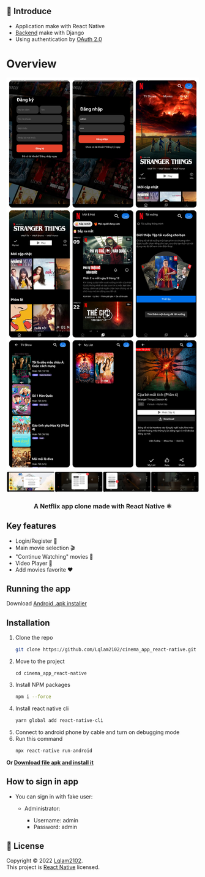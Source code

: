 ## 🚀 Introduce

- Application make with React Native
- [Backend](https://github.com/Lqlam2102/cinema_mobile_be) make with Django
- Using authentication by [OAuth 2.0](https://django-oauth-toolkit.readthedocs.io/en/latest)

# **Overview**

![Preview](https://github.com/Lqlam2102/cinema_app_react-native/blob/main/assets/iPiccy-img.png)
![Preview](https://github.com/Lqlam2102/cinema_app_react-native/blob/main/assets/ipiccy_image.png)
<h3 align="center">
<b>A Netflix app clone made with React Native ⚛</b>
<h3>

## **Key features**

- Login/Register 👤
- Main movie selection 🎬
- "Continue Watching" movies 🔄
- Video Player 🎥
- Add movies favorite ❤️

## **Running the app**

Download [Android .apk installer](https://drive.google.com/file/d/1Ak4jVJkfwVX7kcSdN79ukw6zMAc9byM3/view?usp=share_link)

## **Installation**
1. Clone the repo
   ```sh
   git clone https://github.com/Lqlam2102/cinema_app_react-native.git
   ```
2. Move to the project
   ```
   cd cinema_app_react-native
   ```
3. Install NPM packages
   ```sh
   npm i --force
   ```
4. Install react native cli
   ```sh
   yarn global add react-native-cli
   ```
5. Connect to android phone by cable and turn on debugging mode
6. Run this command
   ```sh
   npx react-native run-android
   ```
**Or [Download file apk and install it](https://drive.google.com/file/d/1Ak4jVJkfwVX7kcSdN79ukw6zMAc9byM3/view?usp=share_link)**

## **How to sign in app**

- You can sign in with fake user:

  - Administrator:

    - Username: admin
    - Password: admin

## 📝 License

Copyright © 2022 [Lqlam2102](https://github.com/Lqlam2102).<br />
This project is [React Native](https://github.com/Lqlam2102/cinema_app_react-native) licensed.